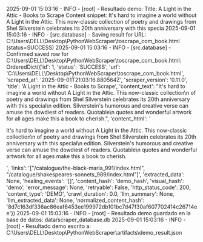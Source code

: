 2025-09-01 15:03:16 - INFO - [root] - Resultado demo:
Title: A Light in the Attic - Books to Scrape
Content snippet: It's hard to imagine a world without A Light in the Attic. This now-classic collection
                    of poetry and drawings from Shel Silverstein celebrates its 20th anniversary with this specia
2025-09-01 15:03:16 - INFO - [src.database] - Saving result for URL: C:\Users\DELL\Desktop\PythonWebScraper\toscrape_com_book.html (status=SUCCESS)
2025-09-01 15:03:16 - INFO - [src.database] - Confirmed saved row for C:\Users\DELL\Desktop\PythonWebScraper\toscrape_com_book.html: OrderedDict({'id': 1, 'status': 'SUCCESS', 'url': 'C:\\Users\\DELL\\Desktop\\PythonWebScraper\\toscrape_com_book.html', 'scraped_at': '2025-09-01T21:03:16.880564Z', 'scraper_version': '0.11.0', 'title': 'A Light in the Attic - Books to Scrape', 'content_text': "It's hard to imagine a world without A Light in the Attic. This now-classic collection\n                    of poetry and drawings from Shel Silverstein celebrates its 20th anniversary with this special\n                    edition. Silverstein's humorous and creative verse can amuse the dowdiest of readers. Quotable\n                    quotes and wonderful artwork for all ages make this a book to cherish.", 'content_html': '<p class="lead">It\'s hard to imagine a world without A Light in the Attic. This now-classic collection\n                    of poetry and drawings from Shel Silverstein celebrates its 20th anniversary with this special\n                    edition. Silverstein\'s humorous and creative verse can amuse the dowdiest of readers. Quotable\n                    quotes and wonderful artwork for all ages make this a book to cherish.</p>', 'links': '["/catalogue/the-black-maria_991/index.html", "/catalogue/shakespeares-sonnets_989/index.html"]', 'extracted_data': None, 'healing_events': '[]', 'content_hash': 'demo_hash', 'visual_hash': 'demo', 'error_message': None, 'retryable': False, 'http_status_code': 200, 'content_type': 'DEMO', 'crawl_duration': 0.0, 'llm_summary': None, 'llm_extracted_data': None, 'normalized_content_hash': '8d7c163df336ac86eaf6453ee199972db101bc7d47f30af607702414c26714ee'})
2025-09-01 15:03:16 - INFO - [root] - Resultado demo guardado en la base de datos: data/scraper_database.db
2025-09-01 15:03:16 - INFO - [root] - Resultado demo escrito a: C:\Users\DELL\Desktop\PythonWebScraper\artifacts\demo_result.json
